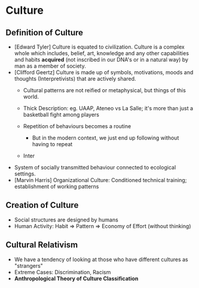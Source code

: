 # Culture

## Definition of Culture
* [Edward Tyler] Culture is equated to civilization. Culture is a complex whole which includes, belief, art, knowledge and any other capabilities and habits **acquired** (not inscribed in our DNA's or in a natural way) by man as a member of society.
* [Clifford Geertz] Culture is made up of symbols, motivations, moods and thoughts (Interpretivists) that are actively shared.
  * Cultural patterns are not reified or metaphysical, but things of this world.
  * Thick Description: eg. UAAP, Ateneo vs La Salle; it's more than just a basketball fight among players
  * Repetition of behaviours becomes a routine
    * But in the modern context, we just end up following without having to repeat

  * Inter
* System of socially transmitted behaviour connected to ecological settings. 
* [Marvin Harris] Organizational Culture: Conditioned technical training; establishment of working patterns

## Creation of Culture
* Social structures are designed by humans
* Human Activity: Habit => Pattern => Economy of Effort (without thinking)

## Cultural Relativism
* We have a tendency of looking at those who have different cultures as "strangers"
* Extreme Cases: Discrimination, Racism
* **Anthropological Theory of Culture Classification**
